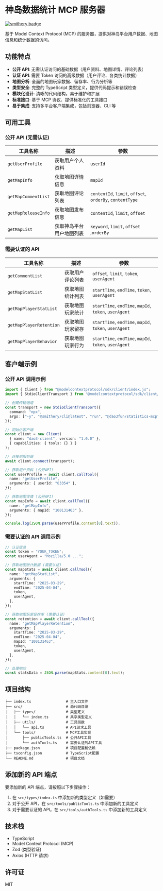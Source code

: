 # 神岛数据统计 MCP 服务器

[![smithery badge](https://smithery.ai/badge/@box3lab/statistics-mcp)](https://smithery.ai/server/@box3lab/statistics-mcp)

基于 Model Context Protocol (MCP) 的服务器，提供对神岛平台用户数据、地图信息和统计数据的访问。

## 功能特点

- **公开 API**: 无需认证访问的基础数据（用户资料、地图详情、评论列表）
- **认证 API**: 需要 Token 访问的高级数据（用户评论、各类统计数据）
- **地图分析**: 全面的地图玩家数据、留存率、行为分析等
- **类型安全**: 完整的 TypeScript 类型定义，提供代码提示和错误检查
- **模块化设计**: 清晰的代码结构，易于维护和扩展
- **标准接口**: 基于 MCP 协议，提供标准化的工具接口
- **易于集成**: 支持多平台客户端集成，包括浏览器、CLI 等

## 可用工具

### 公开 API (无需认证)

| 工具名称            | 描述                     | 参数                                                     |
| ------------------- | ------------------------ | -------------------------------------------------------- |
| `getUserProfile`    | 获取用户个人资料         | `userId`                                                 |
| `getMapInfo`        | 获取地图详情信息         | `mapId`                                                  |
| `getMapCommentList` | 获取地图评论列表         | `contentId`, `limit`, `offset`, `orderBy`, `contentType` |
| `getMapReleaseInfo` | 获取地图发布信息         | `contentId`, `limit`, `offset`                           |
| `getMapList`        | 获取神岛平台用户地图列表 | `keyword`, `limit`, `offset` ,`orderBy`                  |

### 需要认证的 API

| 工具名称                | 描述             | 参数                                                  |
| ----------------------- | ---------------- | ----------------------------------------------------- |
| `getCommentList`        | 获取用户评论列表 | `offset`, `limit`, `token`, `userAgent`               |
| `getMapStatList`        | 获取地图统计列表 | `startTime`, `endTime`, `token`, `userAgent`          |
| `getMapPlayerStatList`  | 获取地图玩家统计 | `startTime`, `endTime`, `mapId`, `token`, `userAgent` |
| `getMapPlayerRetention` | 获取地图玩家留存 | `startTime`, `endTime`, `mapId`, `token`, `userAgent` |
| `getMapPlayerBehavior`  | 获取地图玩家行为 | `startTime`, `endTime`, `mapId`, `token`, `userAgent` |

## 客户端示例

### 公开 API 调用示例

```typescript
import { Client } from "@modelcontextprotocol/sdk/client/index.js";
import { StdioClientTransport } from "@modelcontextprotocol/sdk/client/stdio.js";

// 创建传输通道
const transport = new StdioClientTransport({
  command: "npx",
  args: ["-y", "@smithery/cli@latest", "run", "@dao3fun/statistics-mcp"],
});

// 初始化客户端
const client = new Client(
  { name: "dao3-client", version: "1.0.0" },
  { capabilities: { tools: {} } }
);

// 连接到服务器
await client.connect(transport);

// 获取用户资料 (公开API)
const userProfile = await client.callTool({
  name: "getUserProfile",
  arguments: { userId: "83354" },
});

// 获取地图详情 (公开API)
const mapInfo = await client.callTool({
  name: "getMapInfo",
  arguments: { mapId: "100131463" },
});

console.log(JSON.parse(userProfile.content[0].text));
```

### 需要认证的 API 调用示例

```typescript
// 认证信息
const token = "YOUR_TOKEN";
const userAgent = "Mozilla/5.0 ...";

// 获取地图统计数据 (需要认证)
const mapStats = await client.callTool({
  name: "getMapStatList",
  arguments: {
    startTime: "2025-03-29",
    endTime: "2025-04-04",
    token,
    userAgent,
  },
});

// 获取地图玩家留存率 (需要认证)
const retention = await client.callTool({
  name: "getMapPlayerRetention",
  arguments: {
    startTime: "2025-03-29",
    endTime: "2025-04-04",
    mapId: "100131463",
    token,
    userAgent,
  },
});

// 处理响应
const statsData = JSON.parse(mapStats.content[0].text);
```

## 项目结构

```
├── index.ts                # 主入口文件
├── src/                    # 源代码目录
│   ├── types/              # 类型定义
│   │   └── index.ts        # 共享类型定义
│   ├── utils/              # 工具函数
│   │   └── api.ts          # API请求工具
│   └── tools/              # MCP工具实现
│       ├── publicTools.ts  # 公开API工具
│       └── authTools.ts    # 需要认证的API工具
├── package.json            # 项目配置和依赖
├── tsconfig.json           # TypeScript配置
└── README.md               # 项目文档
```

## 添加新的 API 端点

要添加新的 API 端点，请按照以下步骤操作：

1. 在 `src/types/index.ts` 中添加新的类型定义（如需要）
2. 对于公开 API，在 `src/tools/publicTools.ts` 中添加新的工具定义
3. 对于需要认证的 API，在 `src/tools/authTools.ts` 中添加新的工具定义

## 技术栈

- TypeScript
- Model Context Protocol (MCP)
- Zod (类型验证)
- Axios (HTTP 请求)

## 许可证

MIT
